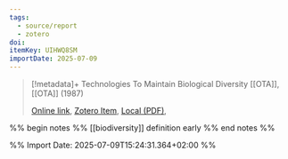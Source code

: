 ```yaml
---
tags:
  - source/report
  - zotero
doi: 
itemKey: UIHWQ8SM
importDate: 2025-07-09
---
```

>[!metadata]+
> Technologies To Maintain Biological Diversity
> [[OTA]], 
> [[OTA]] (1987)
> 
> [Online link](), [Zotero Item](zotero://select/library/items/UIHWQ8SM), [Local (PDF)](file://C:/Users/aburg/Documents/references/zotero/storage/LVP2AAZ3/Food_TechnologiesMaintain.pdf), 

%% begin notes %%
[[biodiversity]] definition early
%% end notes %%

%% Import Date: 2025-07-09T15:24:31.364+02:00 %%
